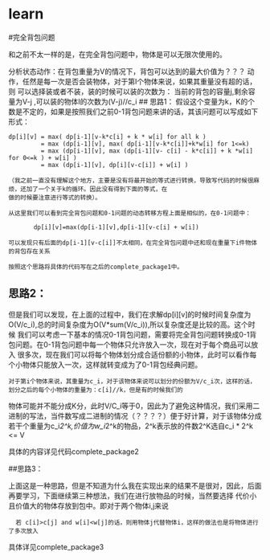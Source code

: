 # learn
#完全背包问题

和之前不太一样的是，在完全背包问题中，物体是可以无限次使用的。

分析状态动作：在背包重量为V的情况下，背包可以达到的最大价值为？？？  动作，任然是每一次是否会装物体，对于第I个物体来说，如果其重量没有超的话，则
可以选择装或者不装，装的时候可以装的次数为：
    当前的背包的容量j,剩余容量为V-j ,可以装的物体I的次数为(V-j)//c_i
    ## 思路1：
    假设这个变量为k，K的个数是不定的，如果是按照我们之前0-1背包问题来讲的话，其该问题可以写成如下形式：
    
 
    dp[i][v] = max( dp[i-1][v-k*c[i] + k * w[i] for all k )
             = max (dp[i-1][v], max( dp[i-1][v-k*c[i]]+k*w[i] for 1<=k)
             = max (dp[i-1][v], max (dp[i-1][v- c[i] - k*c[i]] + k *w[i] for 0<=k ) + w[i] )
             = max (dp[i-1][v], dp[i][v-c[i]] + w[i] )
         
    （我之前一直没有理解这个地方，主要是没有将最开始的等式进行转换，导致写代码的时候很麻烦，还加了一个关于k的循环。因此没有得到下面的等式，在
    做的时候要注意进行等式的转换）。
    
    从这里我们可以看到完全背包问题和0-1问题的动态转移方程上面是相似的，在0-1问题中：
   
           dp[i][v]=max(dp[i-1][v],dp[i-1][v-c[i] + w[i])
        
    可以发现只有后面的dp[i-1][v-c[i]]不太相同，在完全背包问题中还和现在重量下i件物体的背包存在关系
    
    按照这个思路将具体的代码写在之后的complete_package1中。

  ## 思路2：
  
但是我们可以发现，在上面的过程中，我们在求解dp[i][v]的时候时间复杂度为O(V/c_i),总的时间复杂度为O(V*sum(V/c_i)),所以复杂度还是比较的高。这个时候
我们可以考虑一下基本的情况0-1背包问题，需要将完全背包问题转换成0-1背包问题。在0-1背包问题中每一个物体只允许放入一次，现在对于每个商品可以放入
很多次，现在我们可以将每个物体划分成合适份额的小物体，此时可以看作每个小物体只能放入一次，这样就转变成为了0-1背包经典问题。

    对于第i个物体来说，其重量为c_i，对于该物体来说可以划分的份额为V/c_i次，这样的话，划分之后的每个小物体的重量为：c[i]//k，但是有的时候我们的
物体可能并不能分成K分，此时V/C_i等于0，因此为了避免这种情况，我们采用二进制的写法，当件数写成二进制的情况（？？？？）便于好计算，对于该物体分成
若干个重量为c_i*2^k,价值为w_i*2^k的物品，2^k表示放的件数2^K选自c_i * 2^k <= V

   具体的内容详见代码complete_package2
   
  ##思路3： 
  
   上面这是一种思路，但是不知道为什么我在实现出来的结果不是很对，因此，后面再要学习，下面继续第三种想法，我们在进行放物品的时候，当然要选择
   代价小且价值大的物体存放到包中。即对于两个物体i,j来说
   ```
     若 c[i]>c[j] and w[i]<w[j]的话，则用物体j代替物体i，这样的做法也是将物体进行了多次放入
   ```   
   具体详见complete_package3   

    
    
